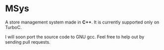 MSys
====

A store management system made in **C++**. It is currently supported only on TurboC.

I will soon port the source code to GNU gcc. Feel free to help out by sending pull requests.
